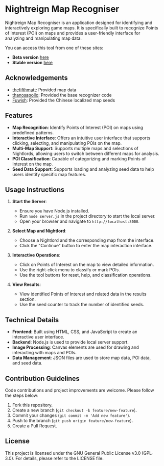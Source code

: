 # Nightreign Map Recogniser

Nightreign Map Recogniser is an application designed for identifying and interactively exploring game maps. It is specifically built to recognize Points of Interest (POI) on maps and provides a user-friendly interface for analyzing and manipulating map data.

You can access this tool from one of these sites:
- **Beta version** [here](https://liqixian19970305.github.io/nightreign-mapseed-recogniser/)
- **Stable version** [here](https://dsm.lixiangzj.xyz:7443/)

## Acknowledgements

- [thefifthmatt](https://github.com/thefifthmatt): Provided map data
- [thanosapollo](https://github.com/thanosapollo): Provided the base recognizer code
- [Fuwish](https://space.bilibili.com/46397427): Provided the Chinese localized map seeds

## Features

- **Map Recognition**: Identify Points of Interest (POI) on maps using predefined patterns.
- **Interactive Interface**: Offers an intuitive user interface that supports clicking, selecting, and manipulating POIs on the map.
- **Multi-Map Support**: Supports multiple maps and selections of Nightlords, allowing users to switch between different maps for analysis.
- **POI Classification**: Capable of categorizing and marking Points of Interest on the map.
- **Seed Data Support**: Supports loading and analyzing seed data to help users identify specific map features.

## Usage Instructions

1. **Start the Server**:
   - Ensure you have Node.js installed.
   - Run `node server.js` in the project directory to start the local server.
   - Open your browser and navigate to `http://localhost:3000`.

2. **Select Map and Nightlord**:
   - Choose a Nightlord and the corresponding map from the interface.
   - Click the "Continue" button to enter the map interaction interface.

3. **Interactive Operations**:
   - Click on Points of Interest on the map to view detailed information.
   - Use the right-click menu to classify or mark POIs.
   - Use the tool buttons for reset, help, and classification operations.

4. **View Results**:
   - View identified Points of Interest and related data in the results section.
   - Use the seed counter to track the number of identified seeds.

## Technical Details

- **Frontend**: Built using HTML, CSS, and JavaScript to create an interactive user interface.
- **Backend**: Node.js is used to provide local server support.
- **Image Processing**: Canvas elements are used for drawing and interacting with maps and POIs.
- **Data Management**: JSON files are used to store map data, POI data, and seed data.

## Contribution Guidelines

Code contributions and project improvements are welcome. Please follow the steps below:

1. Fork this repository.
2. Create a new branch (`git checkout -b feature/new-feature`).
3. Commit your changes (`git commit -m 'Add new feature'`).
4. Push to the branch (`git push origin feature/new-feature`).
5. Create a Pull Request.

## License

This project is licensed under the GNU General Public License v3.0 (GPL-3.0). For details, please refer to the LICENSE file.